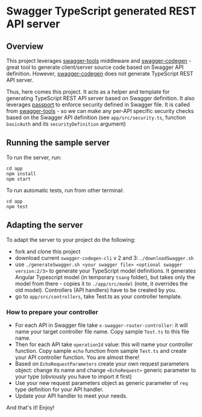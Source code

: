 # Swagger TypeScript generated REST API server

## Overview
This project leverages [swagger-tools](https://github.com/apigee-127/swagger-tools) middleware and [swagger-codegen](https://github.com/swagger-api/swagger-codegen/tree/v2.4.9) - great tool to generate client/server source code based on Swagger API definition. However, [swagger-codegen](https://github.com/swagger-api/swagger-codegen/tree/v2.4.8) does not generate TypeScript REST API server. 

Thus, here comes this project. It acts as a helper and template for generating TypeScript REST API server based on Swagger definition.
It also leverages [passport](https://www.npmjs.com/package/passport) to enforce security defined in Swagger file. It is called from [swagger-tools](https://github.com/apigee-127/swagger-tools) - so we can make any per-API specific security checks based on the Swagger API definition (see `app/src/security.ts`, function `basicAuth` and its `securityDefinition` argument)

## Running the sample server
To run the server, run:

```
cd app
npm install
npm start
```

To run automatic tests, run from other terminal:
```
cd app
npm test
```

## Adapting the server
To adapt the server to your project do the following:
- fork and clone this project
- download current `swagger-codegen-cli` v 2 and 3: `./downloadSwagger.sh`
- use `./generateSwagger.sh <your swagger file> <optional swagger version:2/3>` to generate your TypeScript model definitions.
It generates Angular Typescript model (in temporary `tsang` folder), but takes only the model from there - copies it to `./app/src/model` (note, it overrides the old model).
Controllers (API handlers) have to be created by you.
- go to `app/src/controllers`, take Test.ts as your controller template.

### How to prepare your controller
- For each API in Swagger file take `x-swagger-router-controller`: it will name your target controller file name. Copy sample `Test.ts` to this file name.
- Then for each API take `operationId` value: this will name your controller function. Copy sample `echo` function from sample `Test.ts` and create your API controller function. You are almost there!
- Based on `EchoRequestParameters` create your own request parameters object: change its name and change `<EchoRequest>` generic parameter to your type (obviously you have to import it first)
- Use your new request parameters object as generic parameter of `req` type definition for your API handler.
- Update your API handler to meet your needs.

And that's it! Enjoy!
